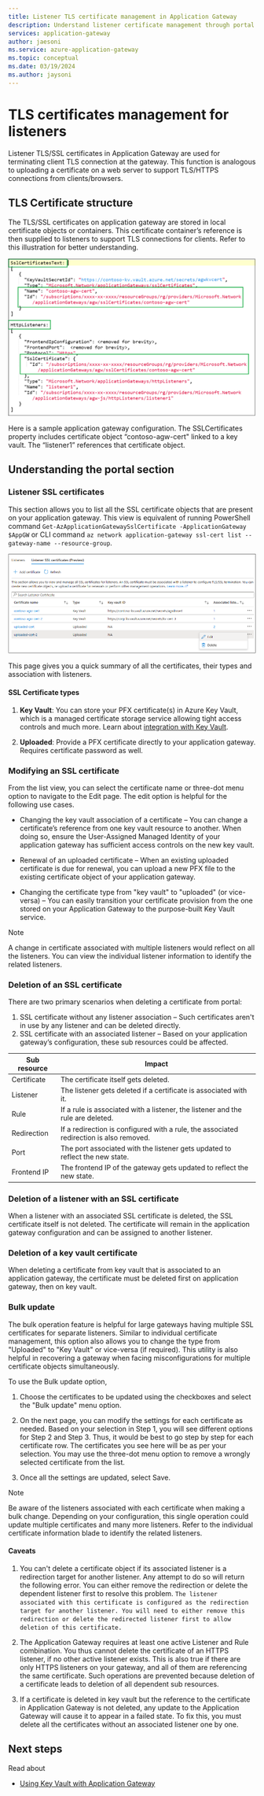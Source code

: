 ```yaml
---
title: Listener TLS certificate management in Application Gateway
description: Understand listener certificate management through portal. 
services: application-gateway
author: jaesoni
ms.service: azure-application-gateway
ms.topic: conceptual
ms.date: 03/19/2024
ms.author: jaysoni
---
```


# TLS certificates management for listeners

Listener TLS/SSL certificates in Application Gateway are used for terminating client TLS connection at the gateway. This function is analogous to uploading a certificate on a web server to support TLS/HTTPS connections from clients/browsers. 

## TLS Certificate structure 

The TLS/SSL certificates on application gateway are stored in local certificate objects or containers. This certificate container’s reference is then supplied to listeners to support TLS connections for clients. Refer to this illustration for better understanding.  

![Diagram that shows how certficates are linked to a listener.](media/ssl-certificate-management/cert-reference.png)

Here is a sample application gateway configuration. The SSLCertificates property includes certificate object “contoso-agw-cert" linked to a key vault. The “listener1” references that certificate object.

## Understanding the portal section

### Listener SSL certificates 

This section allows you to list all the SSL certificate objects that are present on your application gateway. This view is equivalent of running PowerShell command `Get-AzApplicationGatewaySslCertificate -ApplicationGateway $AppGW` or CLI command `az network application-gateway ssl-cert list --gateway-name --resource-group`. 

![Diagram illustrates listener certficate management via portal.](media/ssl-certificate-management/listener-cert-list-view.png)

This page gives you a quick summary of all the certificates, their types and association with listeners. 

#### SSL Certificate types 

1. **Key Vault**: You can store your PFX certificate(s) in Azure Key Vault, which is a managed certificate storage service allowing tight access controls and much more. Learn about [integration with Key Vault](key-vault-certs.md#how-integration-works).

1. **Uploaded**: Provide a PFX certificate directly to your application gateway. Requires certificate password as well. 

### Modifying an SSL certificate 

From the list view, you can select the certificate name or three-dot menu option to navigate to the Edit page. The edit option is helpful for the following use cases. 

* Changing the key vault association of a certificate – You can change a certificate’s reference from one key vault resource to another. When doing so, ensure the User-Assigned Managed Identity of your application gateway has sufficient access controls on the new key vault.  

* Renewal of an uploaded certificate – When an existing uploaded certificate is due for renewal, you can upload a new PFX file to the existing certificate object of your application gateway. 

* Changing the certificate type from "key vault" to "uploaded" (or vice-versa) – You can easily transition your certificate provision from the one stored on your Application Gateway to the purpose-built Key Vault service.

> [!NOTE]
> A change in certificate associated with multiple listeners would reflect on all the listeners. You can view the individual listener information to identify the related listeners.
  
### Deletion of an SSL certificate 

There are two primary scenarios when deleting a certificate from portal: 

1. SSL certificate without any listener association – Such certificates aren't in use by any listener and can be deleted directly.
1. SSL certificate with an associated listener – Based on your application gateway’s configuration, these sub resources could be affected.

| Sub resource | Impact |
| ---------- | ---------- |
| Certificate | The certificate itself gets deleted. |
| Listener | The listener gets deleted if a certificate is associated with it. |
| Rule | If a rule is associated with a listener, the listener and the rule are deleted. | 
| Redirection | If a redirection is configured with a rule, the associated redirection is also removed. | 
| Port | The port associated with the listener gets updated to reflect the new state. | 
| Frontend IP | The frontend IP of the gateway gets updated to reflect the new state. | 

### Deletion of a listener with an SSL certificate

When a listener with an associated SSL certificate is deleted, the SSL certificate itself is not deleted. The certificate will remain in the application gateway configuration and can be assigned to another listener. 

### Deletion of a key vault certificate

When deleting a certificate from key vault that is associated to an application gateway, the certificate must be deleted first on application gateway, then on key vault. 

### Bulk update
The bulk operation feature is helpful for large gateways having multiple SSL certificates for separate listeners. Similar to individual certificate management, this option also allows you to change the type from "Uploaded" to "Key Vault" or vice-versa (if required). This utility is also helpful in recovering a gateway when facing misconfigurations for multiple certificate objects simultaneously.

To use the Bulk update option,
1. Choose the certificates to be updated using the checkboxes and select the "Bulk update" menu option.

1. On the next page, you can modify the settings for each certificate as needed. Based on your selection in Step 1, you will see different options for Step 2 and Step 3. Thus, it would be best to go step by step for each certificate row. The certificates you see here will be as per your selection. You may use the three-dot menu option to remove a wrongly selected certificate from the list.

1. Once all the settings are updated, select Save.

> [!NOTE]
> Be aware of the listeners associated with each certificate when making a bulk change. Depending on your configuration, this single operation could update multiple certificates and many more listeners. Refer to the individual certificate information blade to identify the related listeners.

#### Caveats

1. You can't delete a certificate object if its associated listener is a redirection target for another listener. Any attempt to do so will return the following error. You can either remove the redirection or delete the dependent listener first to resolve this problem. 
`The listener associated with this certificate is configured as the redirection target for another listener. You will need to either remove this redirection or delete the redirected listener first to allow deletion of this certificate.`

1. The Application Gateway requires at least one active Listener and Rule combination. You thus cannot delete the certificate of an HTTPS listener, if no other active listener exists. This is also true if there are only HTTPS listeners on your gateway, and all of them are referencing the same certificate. Such operations are prevented because deletion of a certificate leads to deletion of all dependent sub resources. 

1. If a certificate is deleted in key vault but the reference to the certificate in Application Gateway is not deleted, any update to the Application Gateway will cause it to appear in a failed state. To fix this, you must delete all the certificates without an associated listener one by one.


## Next steps
Read about
- [Using Key Vault with Application Gateway](../application-gateway/key-vault-certs.md)
